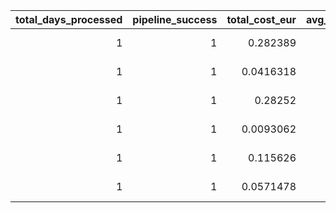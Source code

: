 |   total_days_processed |   pipeline_success |   total_cost_eur |   avg_daily_cost_eur |   pv_generation_kwh |   pv_export_kwh |   grid_import_kwh |   grid_export_kwh |   peak_grid_import_kw | pv_self_consumption_pct   | building_id        | run_timestamp       |
|-----------------------:|-------------------:|-----------------:|---------------------:|--------------------:|----------------:|------------------:|------------------:|----------------------:|:--------------------------|:-------------------|:--------------------|
|                      1 |                  1 |        0.282389  |            0.282389  |                   0 |               0 |                 0 |                 0 |                     0 |                           | DE_KN_residential1 | 2025-06-25T14:27:16 |
|                      1 |                  1 |        0.0416318 |            0.0416318 |                   0 |               0 |                 0 |                 0 |                     0 |                           | DE_KN_residential2 | 2025-06-25T14:27:23 |
|                      1 |                  1 |        0.28252   |            0.28252   |                   0 |               0 |                 0 |                 0 |                     0 |                           | DE_KN_residential3 | 2025-06-25T14:27:32 |
|                      1 |                  1 |        0.0093062 |            0.0093062 |                   0 |               0 |                 0 |                 0 |                     0 |                           | DE_KN_residential4 | 2025-06-25T14:27:40 |
|                      1 |                  1 |        0.115626  |            0.115626  |                   0 |               0 |                 0 |                 0 |                     0 |                           | DE_KN_residential5 | 2025-06-25T14:27:47 |
|                      1 |                  1 |        0.0571478 |            0.0571478 |                   0 |               0 |                 0 |                 0 |                     0 |                           | DE_KN_residential6 | 2025-06-25T14:27:56 |